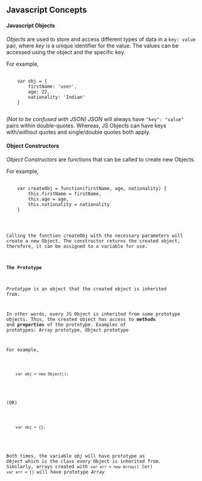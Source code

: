 ## Javascript Concepts


#### Javascript Objects

*Objects* are used to store and access different types of data in a <code>key: value</code> pair, where *key* is a unique identifier for the value.
The values can be accessed using the object and the specific key.

For example,
<pre>
  <code>
    var obj = {
        firstName: 'user',
        age: 22,
        nationality: 'Indian'
    }
  </code>
</pre>

*(Not to be confused with JSON)*
*JSON* will always have <code>"key": "value"</code> pairs within double-quotes. Whereas, JS Objects can have keys with/without quotes and single/double quotes both
apply.


#### Object Constructors

*Object Constructors* are functions that can be called to create new Objects.

For example,
<pre>
  <code>
    var createObj = function(firstName, age, nationality) {
        this.firstName = firstName,
        this.age = age,
        this.nationality = nationality
    }
</pre>

Calling the function createObj with the necessary parameters will create a new Object. The constructor returns the created object, therefore, it can be assigned
to a variable for use.


#### The Prototype

*Prototype* is an object that the created object is inherited from. 

In other words, every JS Object is inherited from some prototype objects. Thus, the created object has access to **methods** and **properties** of the prototype.
Examples of prototypes: Array prototype, Object prototype

For example, 
<pre>
  <code>
    var obj = new Object();
  </code>
</pre>

(OR)

<pre>
  <code>
    var obj = {};
  </code>
</pre>
Both times, the variable *obj* will have prototype as *Object* which is the class every Object is inherited from.
Similarly, arrays created with <code>var arr = new Array()</code> (or) <code>var arr = []</code> will have prototype *Array*
